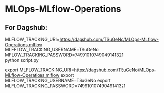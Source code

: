 # MLOps-MLflow-Operations

## For Dagshub:

MLFLOW_TRACKING_URI=https://dagshub.com/TSuGeNo/MLOps-MLflow-Operations.mlflow \
MLFFLOW_TRACKING_USERNAME=TSuGeNo \
MFLOW_TRACKING_PASSWORD=74991010749049141321 \
python script.py



export MLFLOW_TRACKING_URI=https://dagshub.com/TSuGeNo/MLOps-MLflow-Operations.mlflow
export MLFLOW_TRACKING_USERNAME=TSuGeNo
export MLFLOW_TRACKING_PASSWORD=74991010749049141321
